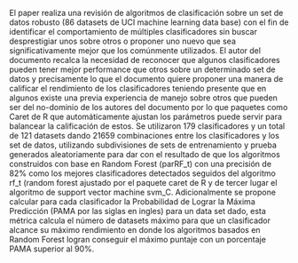 El paper realiza una revisión de algoritmos de clasificación sobre un set de datos robusto (86 datasets de UCI machine learning data base) con el fin de identificar el comportamiento de múltiples clasificadores sin buscar desprestigiar unos sobre otros o proponer uno nuevo que sea significativamente mejor que los comúnmente utilizados. El autor del documento recalca la necesidad de reconocer que algunos clasificadores pueden tener mejor performance que otros sobre un determinado set de datos y precisamente lo que el documento quiere proponer una manera de calificar el rendimiento de los clasificadores teniendo presente que en algunos existe una previa experiencia de manejo sobre otros que pueden ser del no-dominio de los autores del documento por lo que paquetes como Caret de R que automáticamente ajustan los parámetros puede servir para balancear la calificación de estos. Se utilizaron 179 clasificadores y un total de 121 datasets dando 21659 combinaciones entre los clasificadores y los set de datos, utilizando subdivisiones de sets de entrenamiento y prueba generados aleatoriamente para dar con el resultado de que los algoritmos construidos con base en Random Forest (parRF_t) con una precisión de 82% como los mejores clasificadores detectados seguidos del algoritmo rf_t (random forest ajustado por el paquete caret de R y de tercer lugar el algoritmo de support vector machine svm_C. Adicionalmente se propone calcular para cada clasificador la Probabilidad de Lograr la Máxima Predicción (PAMA por las siglas en ingles) para un data set dado, esta métrica calcula el número de datasets máximo para que un clasificador alcance su máximo rendimiento en donde los algoritmos basados en Random Forest logran conseguir el máximo puntaje con un porcentaje PAMA superior al 90%.